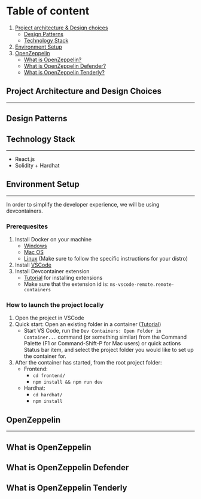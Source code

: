 # Table of content
1. [Project architecture & Design choices](#project-architecture-and-design-choices)
    - [Design Patterns](#design-patterns)
    - [Technology Stack](#technology-stack)
2. [Environment Setup](#environment-setup)
3. [OpenZeppelin](#openzeppelin)
    - [What is OpenZeppelin?](#what-is-openzeppelin)
    - [What is OpenZeppelin Defender?](#what-is-openzeppelin-defender)
    - [What is OpenZeppelin Tenderly?](#what-is-openzeppelin-tenderly)

## Project Architecture and Design Choices
-------------------------
## Design Patterns
## Technology Stack
----------------------------
- React.js
- Solidity + Hardhat
## Environment Setup
----------------
In order to simplify the developer experience, we will be using devcontainers.

### Prerequesites
1. Install Docker on your machine
    - [Windows](https://docs.docker.com/desktop/install/windows-install/)
    - [Mac OS](https://docs.docker.com/desktop/install/mac-install/)
    - [Linux](https://docs.docker.com/desktop/install/linux-install/) (Make sure to follow the specific instructions for your distro)
2. Install [VSCode](https://code.visualstudio.com/docs/setup/setup-overview)
3. Install Devcontainer extension
    - [Tutorial](https://code.visualstudio.com/docs/editor/extension-marketplace) for installing extensions
    - Make sure that the extension id is: ```ms-vscode-remote.remote-containers```

### How to launch the project locally
1. Open the project in VSCode
2. Quick start: Open an existing folder in a container ([Tutorial](https://code.visualstudio.com/docs/devcontainers/containers))
    - Start VS Code, run the ```Dev Containers: Open Folder in Container...``` command (or something similar) from the Command Palette (F1 or Command-Shift-P for Mac users) or quick actions Status bar item, and select the project folder you would like to set up the container for.
3. After the container has started, from the root project folder:
    - Frontend:
        - ```cd frontend/```
        - ```npm install && npm run dev```
    - Hardhat:
        - ```cd hardhat/```
        - ```npm install```

## OpenZeppelin
-------------------------
## What is OpenZeppelin

## What is OpenZeppelin Defender

## What is OpenZeppelin Tenderly
